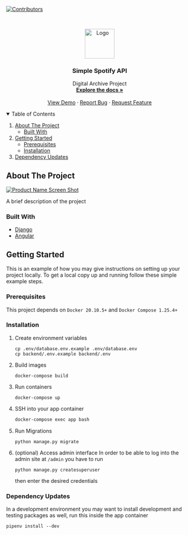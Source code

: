 [//]: <> ( PROJECT SHIELDS )
[![Contributors][contributors-shield]][contributors-url]

[//]: <> ( PROJECT LOGO )
<br />
<p align="center">
  <a href="#">
    <img src="images/logo.png" alt="Logo" width="80" height="80">
  </a>

  <h3 align="center">Simple Spotify API</h3>

  <p align="center">
     Digital Archive Project
    <br />
    <a href="https://github.com/Mustapha-Belkacim/simple_spotify_api"><strong>Explore the docs »</strong></a>
    <br />
    <br />
    <a href="https://github.com/Mustapha-Belkacim/simple_spotify_api">View Demo</a>
    ·
    <a href="https://github.com/Mustapha-Belkacim/simple_spotify_api/issues">Report Bug</a>
    ·
    <a href="https://github.com/Mustapha-Belkacim/simple_spotify_api/issues">Request Feature</a>
  </p>
</p>

[//]: <> ( TABLE OF CONTENTS )
<details open="open">
  <summary>Table of Contents</summary>
  <ol>
    <li>
      <a href="#about-the-project">About The Project</a>
      <ul>
        <li><a href="#built-with">Built With</a></li>
      </ul>
    </li>
    <li>
      <a href="#getting-started">Getting Started</a>
      <ul>
        <li><a href="#prerequisites">Prerequisites</a></li>
        <li><a href="#installation">Installation</a></li>
      </ul>
    </li>
    <li><a href="#dependency-updates">Dependency Updates</a></li>
  </ol>
</details>


[//]: <> ( ABOUT THE PROJECT )
## About The Project

[![Product Name Screen Shot][product-screenshot]](https://example.com)

A brief description of the project

### Built With

* [Django](https://www.djangoproject.com/)
* [Angular](https://jquery.com)

[//]: <> ( GETTING STARTED )
## Getting Started

This is an example of how you may give instructions on setting up your project locally.
To get a local copy up and running follow these simple example steps.

### Prerequisites

This project depends on `Docker 20.10.5+` and `Docker Compose 1.25.4+`

### Installation

1. Create environment variables
   ```shell
   cp .env/database.env.example .env/database.env
   cp backend/.env.example backend/.env
   ```
2. Build images
   ```shell
   docker-compose build
   ```
3. Run containers
   ```shell
   docker-compose up 
   ```
4. SSH into your app container
   ```sh
   docker-compose exec app bash
   ```
5. Run Migrations
   ```shell
   python manage.py migrate
   ```
6. (optional) Access admin interface
   In order to be able to log into the admin site at `/admin` you have to run
   ```shell
   python manage.py createsuperuser
   ```
   then enter the desired credentials

### Dependency Updates

In a development environment you may want to install development and testing packages as well, run this inside the app container
```shell
pipenv install --dev
```
[//]: <> ( MARKDOWN LINKS & IMAGES )
[//]: <> ( https://www.markdownguide.org/basic-syntax/#reference-style-links )
[contributors-shield]: https://img.shields.io/github/contributors/othneildrew/Best-README-Template.svg?style=for-the-badge
[contributors-url]: https://github.com/Mustapha-Belkacim/simple_spotify_api/graphs/contributors
[product-screenshot]: images/screenshot.png